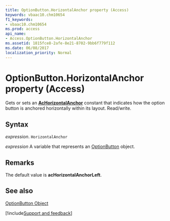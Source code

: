 ```yaml
---
title: OptionButton.HorizontalAnchor property (Access)
keywords: vbaac10.chm10654
f1_keywords:
- vbaac10.chm10654
ms.prod: access
api_name:
- Access.OptionButton.HorizontalAnchor
ms.assetid: 1815fce8-2afe-8e21-8702-9bb6f779f112
ms.date: 06/08/2017
localization_priority: Normal
---
```



# OptionButton.HorizontalAnchor property (Access)

Gets or sets an  **[AcHorizontalAnchor](Access.AcHorizontalAnchor.md)** constant that indicates how the option button is anchored horizontally within its layout. Read/write.


## Syntax

_expression_. `HorizontalAnchor`

_expression_ A variable that represents an [OptionButton](Access.OptionButton.md) object.


## Remarks

The default value is  **acHorizontalAnchorLeft**.


## See also


[OptionButton Object](Access.OptionButton.md)

[!include[Support and feedback](~/includes/feedback-boilerplate.md)]
